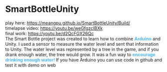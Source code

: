 # SmartBottleUnity
play here: https://meangpu.github.io/SmartBottleUnity/Build/  
timelapse video: https://youtu.be/weGfgzcIBXk  
final work: https://youtu.be/d2QcFGX26Qc   
The Smart Bottle project was created to learn how to combine <b style='color:#4db5ff;'>Arduino</b> and Unity. I used a sensor to measure the water level and sent that information to Unity. The water level was represented by a tree in the game, and if you drank enough water, the tree would grow. It was a fun way to <b style='color:#4db5ff;'>encourage drinking enough water! </b> If you have Arduino you can use code in github and test it with demo on web  

